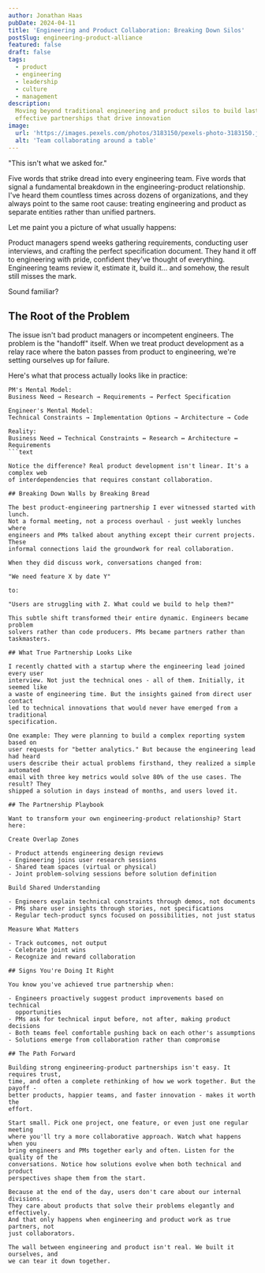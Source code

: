 ```yaml
---
author: Jonathan Haas
pubDate: 2024-04-11
title: 'Engineering and Product Collaboration: Breaking Down Silos'
postSlug: engineering-product-alliance
featured: false
draft: false
tags:
  - product
  - engineering
  - leadership
  - culture
  - management
description:
  Moving beyond traditional engineering and product silos to build lasting,
  effective partnerships that drive innovation
image:
  url: 'https://images.pexels.com/photos/3183150/pexels-photo-3183150.jpeg?auto=compress&cs=tinysrgb&w=1260&h=750&dpr=2'
  alt: 'Team collaborating around a table'
---
```


"This isn't what we asked for."

Five words that strike dread into every engineering team. Five words that signal
a fundamental breakdown in the engineering-product relationship. I've heard them
countless times across dozens of organizations, and they always point to the
same root cause: treating engineering and product as separate entities rather
than unified partners.

Let me paint you a picture of what usually happens:

Product managers spend weeks gathering requirements, conducting user interviews,
and crafting the perfect specification document. They hand it off to engineering
with pride, confident they've thought of everything. Engineering teams review
it, estimate it, build it... and somehow, the result still misses the mark.

Sound familiar?

## The Root of the Problem

The issue isn't bad product managers or incompetent engineers. The problem is
the "handoff" itself. When we treat product development as a relay race where
the baton passes from product to engineering, we're setting ourselves up for
failure.

Here's what that process actually looks like in practice:

````text
PM's Mental Model:
Business Need → Research → Requirements → Perfect Specification

Engineer's Mental Model:
Technical Constraints → Implementation Options → Architecture → Code

Reality:
Business Need ↔ Technical Constraints ↔ Research ↔ Architecture ↔ Requirements
```text

Notice the difference? Real product development isn't linear. It's a complex web
of interdependencies that requires constant collaboration.

## Breaking Down Walls by Breaking Bread

The best product-engineering partnership I ever witnessed started with lunch.
Not a formal meeting, not a process overhaul - just weekly lunches where
engineers and PMs talked about anything except their current projects. These
informal connections laid the groundwork for real collaboration.

When they did discuss work, conversations changed from:

"We need feature X by date Y"

to:

"Users are struggling with Z. What could we build to help them?"

This subtle shift transformed their entire dynamic. Engineers became problem
solvers rather than code producers. PMs became partners rather than taskmasters.

## What True Partnership Looks Like

I recently chatted with a startup where the engineering lead joined every user
interview. Not just the technical ones - all of them. Initially, it seemed like
a waste of engineering time. But the insights gained from direct user contact
led to technical innovations that would never have emerged from a traditional
specification.

One example: They were planning to build a complex reporting system based on
user requests for "better analytics." But because the engineering lead had heard
users describe their actual problems firsthand, they realized a simple automated
email with three key metrics would solve 80% of the use cases. The result? They
shipped a solution in days instead of months, and users loved it.

## The Partnership Playbook

Want to transform your own engineering-product relationship? Start here:

Create Overlap Zones

- Product attends engineering design reviews
- Engineering joins user research sessions
- Shared team spaces (virtual or physical)
- Joint problem-solving sessions before solution definition

Build Shared Understanding

- Engineers explain technical constraints through demos, not documents
- PMs share user insights through stories, not specifications
- Regular tech-product syncs focused on possibilities, not just status

Measure What Matters

- Track outcomes, not output
- Celebrate joint wins
- Recognize and reward collaboration

## Signs You're Doing It Right

You know you've achieved true partnership when:

- Engineers proactively suggest product improvements based on technical
  opportunities
- PMs ask for technical input before, not after, making product decisions
- Both teams feel comfortable pushing back on each other's assumptions
- Solutions emerge from collaboration rather than compromise

## The Path Forward

Building strong engineering-product partnerships isn't easy. It requires trust,
time, and often a complete rethinking of how we work together. But the payoff -
better products, happier teams, and faster innovation - makes it worth the
effort.

Start small. Pick one project, one feature, or even just one regular meeting
where you'll try a more collaborative approach. Watch what happens when you
bring engineers and PMs together early and often. Listen for the quality of the
conversations. Notice how solutions evolve when both technical and product
perspectives shape them from the start.

Because at the end of the day, users don't care about our internal divisions.
They care about products that solve their problems elegantly and effectively.
And that only happens when engineering and product work as true partners, not
just collaborators.

The wall between engineering and product isn't real. We built it ourselves, and
we can tear it down together.
````
